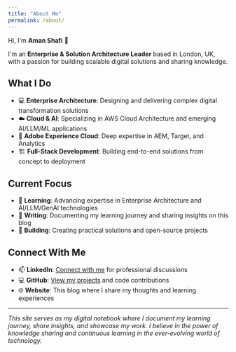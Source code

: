 ```yaml
---
title: "About Me"
permalink: /about/
---
```


Hi, I'm **Aman Shafi** 👋  

I'm an **Enterprise & Solution Architecture Leader** based in London, UK, with a passion for building scalable digital solutions and sharing knowledge.

## What I Do

- 💻 **Enterprise Architecture**: Designing and delivering complex digital transformation solutions
- ☁️ **Cloud & AI**: Specializing in AWS Cloud Architecture and emerging AI/LLM/ML applications  
- 🎯 **Adobe Experience Cloud**: Deep expertise in AEM, Target, and Analytics
- 🏗️ **Full-Stack Development**: Building end-to-end solutions from concept to deployment

## Current Focus

- 🌱 **Learning**: Advancing expertise in Enterprise Architecture and AI/LLM/GenAI technologies
- 📝 **Writing**: Documenting my learning journey and sharing insights on this blog
- 🔧 **Building**: Creating practical solutions and open-source projects

## Connect With Me

- 📫 **LinkedIn**: [Connect with me](https://www.linkedin.com/in/amans82/) for professional discussions
- 💻 **GitHub**: [View my projects](https://github.com/javiator) and code contributions
- 🌐 **Website**: This blog where I share my thoughts and learning experiences

---

*This site serves as my digital notebook where I document my learning journey, share insights, and showcase my work. I believe in the power of knowledge sharing and continuous learning in the ever-evolving world of technology.*
